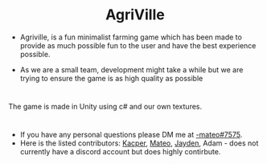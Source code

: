 # <h1 align="center">AgriVille</h1>

- Agriville, is a fun minimalist farming game which has been made to provide as much possible fun to the user and have the best experience possible.

- As we are a small team, development might take a while but we are trying to ensure the game is as high quality as possible

#
The game is made in Unity using c# and our own textures.
 
#
- If you have any personal questions please DM me at [-mateo#7575](https://discordapp.com/users/554382531408166934).
- Here is the listed contributors:
[Kacper](https://github.com/Kacpi1600),
[Mateo](https://github.com/M4TE0FR),
[Jayden](https://github.com/Pxpe123),
Adam - does not currently have a discord account but does highly contirbute.

